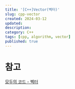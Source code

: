 ```yaml
---
title: '[C++]Vector(벡터)'
slug: cpp-vector
created: 2024-03-12
updated:
description:
category: C++
tags: [cpp, algorithm, vector]
published: true
---
```


# 참고

[모두의 코드 - 벡터][1]

[1]: https://modoocode.com/175
